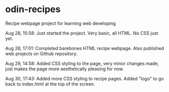 # odin-recipes
Recipe webpage project for learning web developing

Aug 28, 15:58: Just started the project. Very basic, all HTML. No CSS just yet.

Aug 28, 17:01: Completed barebones HTML recipe webpage. Also published web projects on Github repository.

Aug 29, 14:58: Added CSS styling to the page, very minor changes made, just makes the page more aesthetically pleasing for now.

Aug 30, 17:43: Added more CSS styling to recipe pages. Added "logo" to go back to index.html at the top of the screen.

